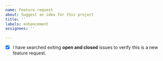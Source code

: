 ```yaml
---
name: Feature request
about: Suggest an idea for this project
title: ''
labels: enhancement
assignees: ''

---
```


- [x] I have searched exiting **open and closed** issues to verify this is a new feature request.
